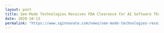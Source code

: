 ```yaml
---
layout: post
title: See-Mode Technologies Receives FDA Clearance for AI Software That Analyses and Reports Vascular Ultrasound Scans
date: 2020-10-13
permalink: "https://www.sginnovate.com/news/see-mode-technologies-receives-fda-clearance-ai-software-analyses-and-reports-vascular"
---
```

